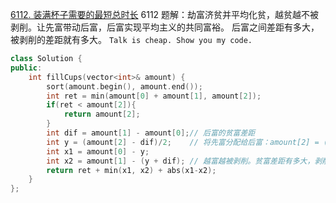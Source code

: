 [6112. 装满杯子需要的最短总时长](https://leetcode.cn/problems/minimum-amount-of-time-to-fill-cups/)
6112 题解：劫富济贫并平均化贫，越贫越不被剥削。让先富带动后富，后富实现平均主义的共同富裕。
后富之间差距有多大，被剥削的差距就有多大。
`Talk is cheap. Show you my code.`
```c++ []
class Solution {
public:
    int fillCups(vector<int>& amount) {
        sort(amount.begin(), amount.end());
        int ret = min(amount[0] + amount[1], amount[2]);
        if(ret < amount[2]){
            return amount[2];
        }
        int dif = amount[1] - amount[0];// 后富的贫富差距
        int y = (amount[2] - dif)/2;    // 将先富分配给后富：amount[2] = (y) + (y+dif)
        int x1 = amount[0] - y;
        int x2 = amount[1] - (y + dif); // 越富越被剥削。贫富差距有多大，剥削差距就有多大。
        return ret + min(x1, x2) + abs(x1-x2);
    }
};
```